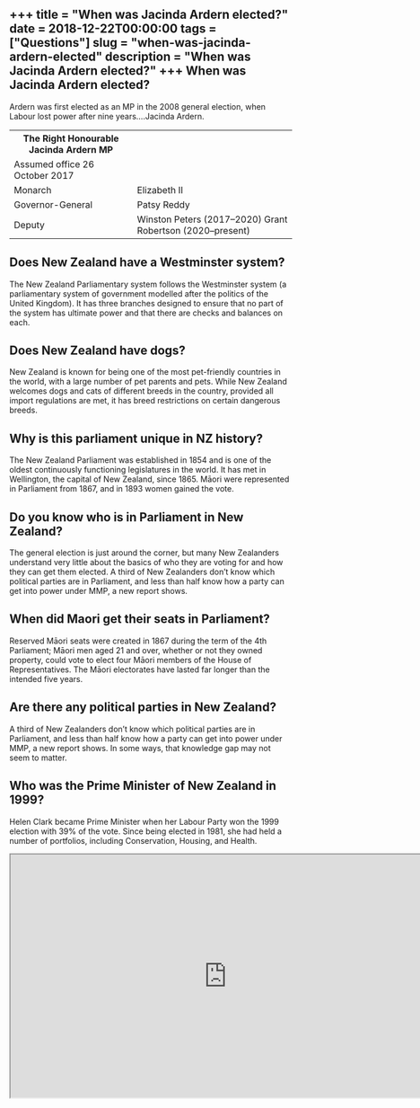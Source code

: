 +++
title = "When was Jacinda Ardern elected?"
date = 2018-12-22T00:00:00
tags = ["Questions"]
slug = "when-was-jacinda-ardern-elected"
description = "When was Jacinda Ardern elected?"
+++
When was Jacinda Ardern elected?
--------------------------------

Ardern was first elected as an MP in the 2008 general election, when Labour lost power after nine years….Jacinda Ardern.

<table><tr><th>The Right Honourable Jacinda Ardern MP</th></tr><tr><td>Assumed office 26 October 2017</td></tr><tr><td>Monarch</td><td>Elizabeth II</td></tr><tr><td>Governor-General</td><td>Patsy Reddy</td></tr><tr><td>Deputy</td><td>Winston Peters (2017–2020) Grant Robertson (2020–present)</td></tr></table>

Does New Zealand have a Westminster system?
-------------------------------------------

The New Zealand Parliamentary system follows the Westminster system (a parliamentary system of government modelled after the politics of the United Kingdom). It has three branches designed to ensure that no part of the system has ultimate power and that there are checks and balances on each.

Does New Zealand have dogs?
---------------------------

New Zealand is known for being one of the most pet-friendly countries in the world, with a large number of pet parents and pets. While New Zealand welcomes dogs and cats of different breeds in the country, provided all import regulations are met, it has breed restrictions on certain dangerous breeds.

Why is this parliament unique in NZ history?
--------------------------------------------

The New Zealand Parliament was established in 1854 and is one of the oldest continuously functioning legislatures in the world. It has met in Wellington, the capital of New Zealand, since 1865. Māori were represented in Parliament from 1867, and in 1893 women gained the vote.

Do you know who is in Parliament in New Zealand?
------------------------------------------------

The general election is just around the corner, but many New Zealanders understand very little about the basics of who they are voting for and how they can get them elected. A third of New Zealanders don’t know which political parties are in Parliament, and less than half know how a party can get into power under MMP, a new report shows.

When did Maori get their seats in Parliament?
---------------------------------------------

Reserved Māori seats were created in 1867 during the term of the 4th Parliament; Māori men aged 21 and over, whether or not they owned property, could vote to elect four Māori members of the House of Representatives. The Māori electorates have lasted far longer than the intended five years.

Are there any political parties in New Zealand?
-----------------------------------------------

A third of New Zealanders don’t know which political parties are in Parliament, and less than half know how a party can get into power under MMP, a new report shows. In some ways, that knowledge gap may not seem to matter.

Who was the Prime Minister of New Zealand in 1999?
--------------------------------------------------

Helen Clark became Prime Minister when her Labour Party won the 1999 election with 39% of the vote. Since being elected in 1981, she had held a number of portfolios, including Conservation, Housing, and Health.

<iframe allow="accelerometer; autoplay; clipboard-write; encrypted-media; gyroscope; picture-in-picture" allowfullscreen="" class="__youtube_prefs__  epyt-is-override  no-lazyload" data-no-lazy="1" data-origheight="433" data-origwidth="770" data-skipgform_ajax_framebjll="" height="433" id="_ytid_12681" loading="lazy" src="https://www.youtube.com/embed/vA7GKji0mcA?enablejsapi=1&autoplay=0&cc_load_policy=0&cc_lang_pref=&iv_load_policy=1&loop=0&modestbranding=0&rel=1&fs=1&playsinline=0&autohide=2&theme=dark&color=red&controls=1&" title="YouTube player" width="770"></iframe>